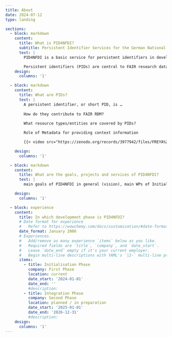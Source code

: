 ```yaml
---
title: About
date: 2024-07-12
type: landing

sections:
  - block: markdown
    content:
      title: What is PID4NFDI?
      subtitle: Persistent Identifier Services for the German National Research Data Infrastructure (NFDI)
      text: |
        PID4NFDI is a basic service for persistent identifiers in development for the German National Research Data Infrastructure ([Nationale Forschungsdaten&shy;infrastruktur – NFDI](https://www.nfdi.de/?lang=en)). PID4NFDI is part of [Base4NFDI](https://base4nfdi.de/) and is currently in its initialisation phase, the first of three service development phases.

        Persistent identifiers (PIDs) are central to FAIR research data management. However, different disciplines and different resources result in diverse requirements and the different NFDI consortia have different levels of maturity in PID implementation. PID4NFDI will design a work programme to build an NFDI foundation service on established PID infrastructures.
    design:
      columns: '1'

  - block: markdown
    content:
      title: What are PIDs?
      text: |
        A persistent identifier, or short PID, is …
        
        How do they contribute to FAIR RDM?
        
        What resource types/entities are covered by PIDs?

        Role of Metadata for providing context information

        {{< video src="https://zenodo.org/records/3977942/files/FREYA%20-%20The%20power%20of%20PIDs%20-%20V05_1.mp4" controls="yes" caption="[_The power of PIDs_](https://doi.org/10.5281/zenodo.3977942), by the [FREYA project](https://www.project-freya.eu/)" >}}

    design:
      columns: '1'

  - block: markdown
    content:
      title: What are the goals, projects and services of PID4NFDI?
      text: |
        main goals of PID4NFDI in general (vision), main WPs of Initialisation phase, rudimentary information on how PID4NFDI is located within BASE4NFDI

    design:
      columns: '1'

  - block: experience
    content:
      title: In which development phase is PID4NFDI?
      # Date format for experience
      #   Refer to https://wowchemy.com/docs/customization/#date-format
      date_format: January 2006
      # Experiences.
      #   Add/remove as many experience `items` below as you like.
      #   Required fields are `title`, `company`, and `date_start`.
      #   Leave `date_end` empty if it's your current employer.
      #   Begin multi-line descriptions with YAML's `|2-` multi-line prefix.
      items:
        - title: Initialisation Phase
          company: First Phase
          location: current
          date_start: '2024-01-01'
          date_end: ''
          #description: 
        - title: Integration Phase
          company: Second Phase
          location: planned / in preparation
          date_start: '2025-01-01'
          date_end: '2026-12-31'
          #description: 
    design:
      columns: '1'
---
```

